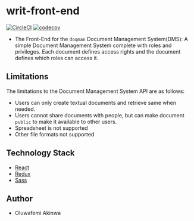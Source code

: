 # writ-front-end

[![CircleCI](https://circleci.com/gh/KaiserPhemi/doqman-dms-fend.svg?style=svg&circle-token=b33294a27e4bc6354547490dccf4348edda04169)](https://circleci.com/gh/KaiserPhemi/doqman-dms-fend)
[![codecov](https://codecov.io/gh/KaiserPhemi/doqman-dms-fend/branch/develop/graph/badge.svg?token=OMQ0kp56ec)](https://codecov.io/gh/KaiserPhemi/doqman-dms-fend)

- The Front-End for the `doqman` Document Management System(DMS): A simple Document Management System complete with roles and privileges. Each document defines access rights and the document defines which roles can access it.

## Limitations

The limitations to the Document Management System API are as follows:

- Users can only create textual documents and retrieve same when needed.
- Users cannot share documents with people, but can make document `public` to make it available to other users.
- Spreadsheet is not supported
- Other file formats not supported

## Technology Stack

- [React](https://reactjs.org/)
- [Redux](http://redux.js.org/)
- [Sass](https://sass-lang.com/)

## Author

- Oluwafemi Akinwa
